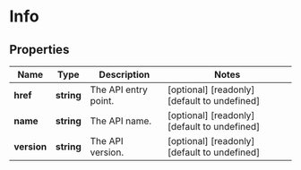 # Info

## Properties
| Name | Type | Description | Notes |
| ------------ | ------------- | ------------- | ------------- |
| **href** | **string** | The API entry point. | [optional] [readonly] [default to undefined] |
| **name** | **string** | The API name. | [optional] [readonly] [default to undefined] |
| **version** | **string** | The API version. | [optional] [readonly] [default to undefined] |


